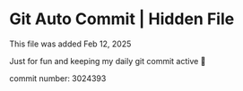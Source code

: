 # Git Auto Commit | Hidden File

This file was added Feb 12, 2025

Just for fun and keeping my daily git commit active 🤪

commit number: 3024393
